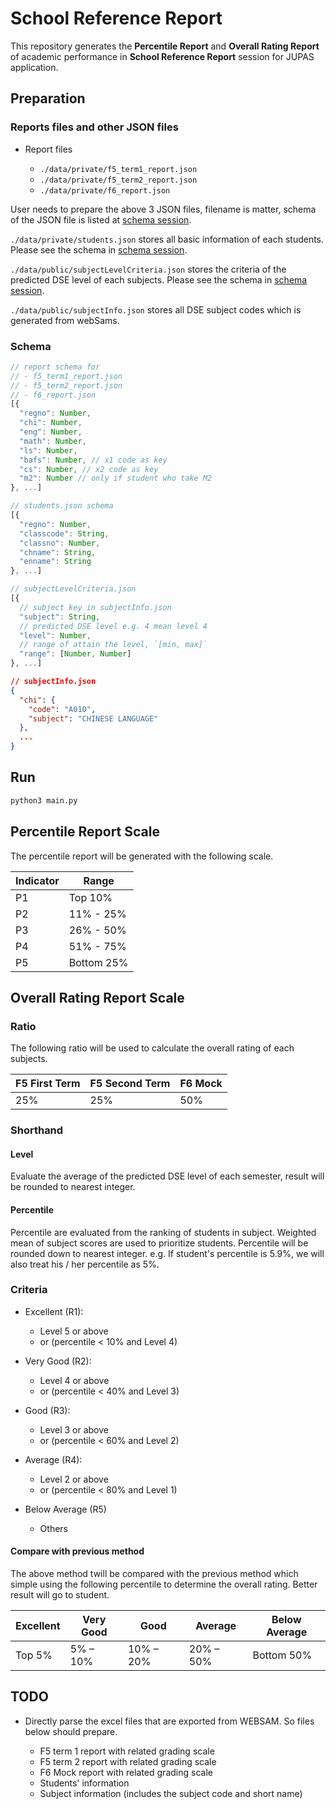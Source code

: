 # School Reference Report

This repository generates the **Percentile Report** and **Overall Rating Report** of academic performance in **School Reference Report** session for JUPAS application.

## Preparation

### Reports files and other JSON files

- Report files

  - `./data/private/f5_term1_report.json`
  - `./data/private/f5_term2_report.json`
  - `./data/private/f6_report.json`

User needs to prepare the above 3 JSON files, filename is matter, schema of the JSON file is listed at [schema session](#schema).

`./data/private/students.json` stores all basic information of each students. Please see the schema in [schema session](#schema).

`./data/public/subjectLevelCriteria.json` stores the criteria of the predicted DSE level of each subjects. Please see the schema in [schema session](#schema).

`./data/public/subjectInfo.json` stores all DSE subject codes which is generated from webSams.

### Schema

```javascript
// report schema for
// - f5_term1_report.json
// - f5_term2_report.json
// - f6_report.json
[{
  "regno": Number,
  "chi": Number,
  "eng": Number,
  "math": Number,
  "ls": Number,
  "bafs": Number, // x1 code as key
  "cs": Number, // x2 code as key
  "m2": Number // only if student who take M2
}, ...]
```

```javascript
// students.json schema
[{
  "regno": Number,
  "classcode": String,
  "classno": Number,
  "chname": String,
  "enname": String
}, ...]
```

```javascript
// subjectLevelCriteria.json
[{
  // subject key in subjectInfo.json
  "subject": String,
  // predicted DSE level e.g. 4 mean level 4
  "level": Number,
  // range of attain the level, `[min, max]`
  "range": [Number, Number]
}, ...]
```

```json
// subjectInfo.json
{
  "chi": {
    "code": "A010",
    "subject": "CHINESE LANGUAGE"
  },
  ...
}
```

## Run

```sh
python3 main.py
```

## Percentile Report Scale

The percentile report will be generated with the following scale.

| Indicator | Range      |
| --------- | ---------- |
| P1        | Top 10%    |
| P2        | 11% - 25%  |
| P3        | 26% - 50%  |
| P4        | 51% - 75%  |
| P5        | Bottom 25% |

## Overall Rating Report Scale

### Ratio

The following ratio will be used to calculate the overall rating of each subjects.

| F5 First Term | F5 Second Term | F6 Mock |
| ------------- | -------------- | ------- |
| 25%           | 25%            | 50%     |

### Shorthand

#### Level

Evaluate the average of the predicted DSE level of each semester, result will be rounded to nearest integer.

#### Percentile

Percentile are evaluated from the ranking of students in subject. Weighted mean of subject scores are used to prioritize students. Percentile will be rounded down to nearest integer. e.g. If student's percentile is 5.9%, we will also treat his / her percentile as 5%.

### Criteria

- Excellent (R1):

  - Level 5 or above
  - or (percentile < 10% and Level 4)

- Very Good (R2):

  - Level 4 or above
  - or (percentile < 40% and Level 3)

- Good (R3):

  - Level 3 or above
  - or (percentile < 60% and Level 2)

- Average (R4):

  - Level 2 or above
  - or (percentile < 80% and Level 1)

- Below Average (R5)

  - Others

#### Compare with previous method

The above method twill be compared with the previous method which simple using the following percentile to determine the overall rating. Better result will go to student.

| Excellent | Very Good | Good      | Average   | Below Average |
| --------- | --------- | --------- | --------- | ------------- |
| Top 5%    | 5% – 10%  | 10% – 20% | 20% – 50% | Bottom 50%    |

## TODO

- Directly parse the excel files that are exported from WEBSAM. So files below should prepare.

  - F5 term 1 report with related grading scale
  - F5 term 2 report with related grading scale
  - F6 Mock report with related grading scale
  - Students' information
  - Subject information (includes the subject code and short name)
